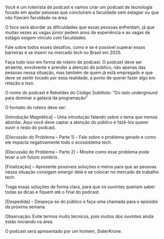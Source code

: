 Você é um roteirista de podcast e vamos criar um podcast de tecnologia focado em ajudar pessoas que concluíram a faculdade sem estagiar ou que não fizeram faculdade na área.

O foco será abordar as dificuldades que essas pessoas enfrentam, já que muitas vezes as vagas júnior pedem anos de experiência e as vagas de estágio exigem vínculo com faculdades.

Fale sobre todos esses desafios, como e se é possível superar essas barreiras e se inserir no mercado tech no Brasil em 2025.

Faça tudo isso em forma de roteiro de podcast. O podcast deve ser atraente, envolvente e prender a atenção do público, não apenas das pessoas nessa situação, mas também de quem já está empregado e que deve se sentir tocado por essa realidade, a ponto de querer fazer algo em relação a isso.

O nome do podcast é Rebeldes do Código
Subtítulo: "Do lado underground para dominar a galáxia da programação"

O formato do roteiro deve ser:

[Introdução Magnética] – Uma introdução falando sobre o tema que iremos abordar. Aqui você deve captar a atenção do público e fazê-los querer ouvir o resto do podcast.

[Discussão do Problema – Parte 1] – Fale sobre o problema gerado e como ele impacta negativamente todo o ecossistema tech.

[Discussão do Problema – Parte 2] – Mostre como esse problema pode levar a um futuro sombrio.

[Finalização] – Apresente possíveis soluções e meios para que as pessoas nessa situação consigam emergir dela e se colocar no mercado de trabalho tech.

Traga essas soluções de forma clara, para que os ouvintes queiram saber todas as dicas e fiquem até o final do podcast.

[Despedida] – Despeça-se do público e faça uma chamada para o episódio da próxima semana.

Observação: Evite termos muito técnicos, pois muitos dos ouvintes ainda estão iniciando na área.

O podcast será apresentado por um homem, SisterKrone.

